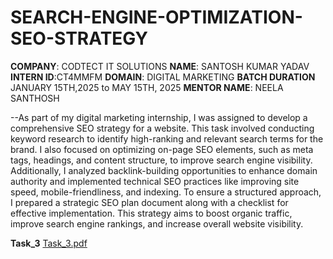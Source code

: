 # SEARCH-ENGINE-OPTIMIZATION-SEO-STRATEGY

**COMPANY**: CODTECT IT SOLUTIONS
**NAME**: SANTOSH KUMAR YADAV
**INTERN ID**:CT4MMFM
**DOMAIN**: DIGITAL MARKETING
**BATCH DURATION** JANUARY 15TH,2025 to MAY 15TH, 2025
**MENTOR NAME**: NEELA SANTHOSH

--As part of my digital marketing internship, I was assigned to develop a comprehensive SEO strategy for a website. This task involved conducting keyword research to identify high-ranking and relevant search terms for the brand. I also focused on optimizing on-page SEO elements, such as meta tags, headings, and content structure, to improve search engine visibility. Additionally, I analyzed backlink-building opportunities to enhance domain authority and implemented technical SEO practices like improving site speed, mobile-friendliness, and indexing. To ensure a structured approach, I prepared a strategic SEO plan document along with a checklist for effective implementation. This strategy aims to boost organic traffic, improve search engine rankings, and increase overall website visibility.

**Task_3**
[Task_3.pdf](https://github.com/user-attachments/files/18967931/Task_3.pdf)
